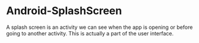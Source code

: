 # Android-SplashScreen
A splash screen is an activity we can see when the app is opening or before going to another activity. This is actually a part of the user interface. 
